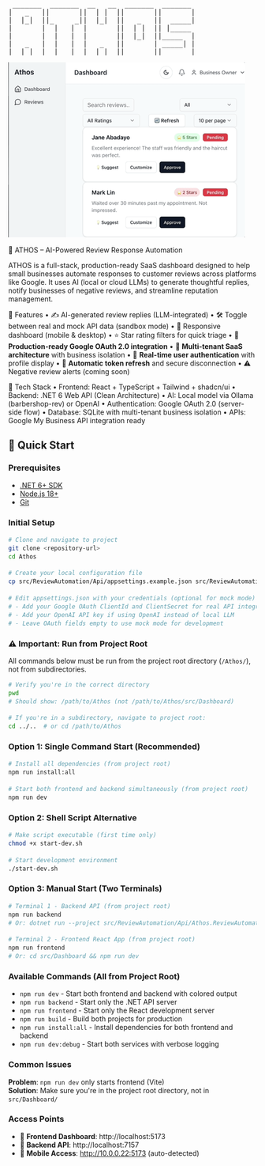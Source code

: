 <pre>
 _______  _______  __   __  _______  _______ 
|   _   ||       ||  | |  ||       ||       |
|  |_|  ||_     _||  |_|  ||   _   ||  _____|
|       |  |   |  |       ||  | |  || |_____ 
|       |  |   |  |       ||  |_|  ||_____  |
|   _   |  |   |  |   _   ||       | _____| |
|__| |__|  |___|  |__| |__||_______||_______| 
</pre>

![prescreenTool](images/demo_ATHOS.gif)

🧠 ATHOS – AI-Powered Review Response Automation

ATHOS is a full-stack, production-ready SaaS dashboard designed to help small businesses automate responses to customer reviews across platforms like Google. It uses AI (local or cloud LLMs) to generate thoughtful replies, notify businesses of negative reviews, and streamline reputation management.

🔧 Features
	•	✍️ AI-generated review replies (LLM-integrated)
	•	🛠 Toggle between real and mock API data (sandbox mode)
	•	📱 Responsive dashboard (mobile & desktop)
	•	⭐ Star rating filters for quick triage
	•	🔐 **Production-ready Google OAuth 2.0 integration** 
	•	🏢 **Multi-tenant SaaS architecture** with business isolation
	•	👤 **Real-time user authentication** with profile display
	•	🔄 **Automatic token refresh** and secure disconnection
	•	⚠️ Negative review alerts (coming soon)

🧰 Tech Stack
	•	Frontend: React + TypeScript + Tailwind + shadcn/ui
	•	Backend: .NET 6 Web API (Clean Architecture)
	•	AI: Local model via Ollama (barbershop-rev) or OpenAI
	•	Authentication: Google OAuth 2.0 (server-side flow)
	•	Database: SQLite with multi-tenant business isolation
	•	APIs: Google My Business API integration ready

## 🚀 Quick Start

### Prerequisites
- [.NET 6+ SDK](https://dotnet.microsoft.com/download)
- [Node.js 18+](https://nodejs.org/)
- [Git](https://git-scm.com/)

### Initial Setup
```bash
# Clone and navigate to project
git clone <repository-url>
cd Athos

# Create your local configuration file
cp src/ReviewAutomation/Api/appsettings.example.json src/ReviewAutomation/Api/appsettings.json

# Edit appsettings.json with your credentials (optional for mock mode)
# - Add your Google OAuth ClientId and ClientSecret for real API integration
# - Add your OpenAI API key if using OpenAI instead of local LLM
# - Leave OAuth fields empty to use mock mode for development
```

### ⚠️ Important: Run from Project Root
All commands below must be run from the project root directory (`/Athos/`), not from subdirectories.

```bash
# Verify you're in the correct directory
pwd
# Should show: /path/to/Athos (not /path/to/Athos/src/Dashboard)

# If you're in a subdirectory, navigate to project root:
cd ../..  # or cd /path/to/Athos
```

### Option 1: Single Command Start (Recommended)
```bash
# Install all dependencies (from project root)
npm run install:all

# Start both frontend and backend simultaneously (from project root)
npm run dev
```

### Option 2: Shell Script Alternative
```bash
# Make script executable (first time only)
chmod +x start-dev.sh

# Start development environment
./start-dev.sh
```

### Option 3: Manual Start (Two Terminals)
```bash
# Terminal 1 - Backend API (from project root)
npm run backend
# Or: dotnet run --project src/ReviewAutomation/Api/Athos.ReviewAutomation.Api.csproj

# Terminal 2 - Frontend React App (from project root)  
npm run frontend
# Or: cd src/Dashboard && npm run dev
```

### Available Commands (All from Project Root)
- `npm run dev` - Start both frontend and backend with colored output
- `npm run backend` - Start only the .NET API server
- `npm run frontend` - Start only the React development server  
- `npm run build` - Build both projects for production
- `npm run install:all` - Install dependencies for both frontend and backend
- `npm run dev:debug` - Start both services with verbose logging

### Common Issues
**Problem**: `npm run dev` only starts frontend (Vite)  
**Solution**: Make sure you're in the project root directory, not in `src/Dashboard/`

### Access Points
- 🎨 **Frontend Dashboard**: http://localhost:5173
- 📡 **Backend API**: http://localhost:7157  
- 📱 **Mobile Access**: http://10.0.0.22:5173 (auto-detected)

